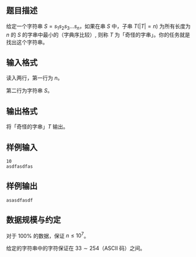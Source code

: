 ## 题目描述

给定一个字符串 $S = s_1s_2s_3\dots s_n$，如果在串 $S$ 中，子串 $T(|T| = n)$ 为所有长度为 $n$ 的 $S$ 的字串中最小的（字典序比较）, 则称 $T$ 为「奇怪的字串」。你的任务就是找出这个字符串。
## 输入格式

读入两行，第一行为 $n$。

第二行为字符串 $S$。
## 输出格式

将「奇怪的字串」$T$ 输出。
## 样例输入

```plain
10
asdfasdfas
```

## 样例输出

```plain
asasdfasdf
```

## 数据规模与约定

对于 $100\%$ 的数据，保证 $n\leq 10^7$。

给定的字符串中的字符保证在 $33 \sim 254$（ASCII 码）之间。